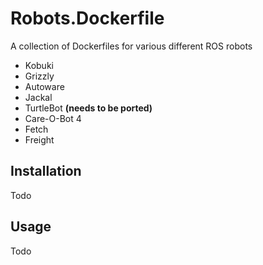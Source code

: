 # Robots.Dockerfile

A collection of Dockerfiles for various different ROS robots

* Kobuki
* Grizzly
* Autoware
* Jackal
* TurtleBot **(needs to be ported)**
* Care-O-Bot 4
* Fetch
* Freight


## Installation

Todo

## Usage

Todo
